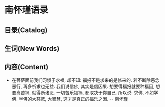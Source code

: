# 南怀瑾语录

## 目录(Catalog)



## 生词(New Words)



## 内容(Content)
- 在菩萨面前我们习惯于求福, 却不知: 福报不是求来的是修来的. 若不断除恶念恶行,
  再多祈求也无益. 我们说信佛, 其实是信因果. 想要得福报就要种福因, 想要离苦祸,
  就得断诸恶. 一切苦乐福祸, 都取决于你自己. 所以说: 求佛, 不如学佛. 学佛的大慈悲,
  大智慧, 这才是真正的福乐之因.   -- 南怀瑾